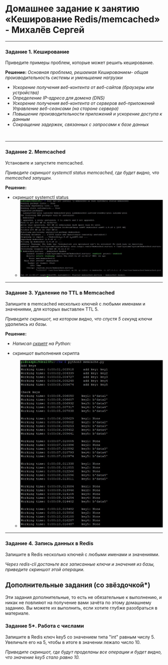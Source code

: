 # Домашнее задание к занятию «Кеширование Redis/memcached» - Михалёв Сергей
---
### Задание 1. Кеширование 

Приведите примеры проблем, которые может решить кеширование. 

**Решение:** *Основная проблема, решаемая Кешированием- общая производительность системы и уменьшение нагрузки*<br>
- *Ускорение получения веб-контента от веб-сайтов (браузеры или устройства)*
- *Определение IP-адреса для домена (DNS)*
- *Ускорение получения веб-контента от серверов веб-приложений Управление веб-сеансами (на стороне сервера)*
- *Повышение производительности приложений и ускорение доступа к данным*
- *Сокращение задержек, связанных с запросами к базе данных*
<br>

---

### Задание 2. Memcached

Установите и запустите memcached.

*Приведите скриншот systemctl status memcached, где будет видно, что memcached запущен.*

**Решение:**

- скриншот systemctl status
  * <img src="pictures/Task_2.jpg" alt="Task_2" width="500" height="auto">

---

### Задание 3. Удаление по TTL в Memcached

Запишите в memcached несколько ключей с любыми именами и значениями, для которых выставлен TTL 5. 

*Приведите скриншот, на котором видно, что спустя 5 секунд ключи удалились из базы.*

**Решение:**
- *Написал [скрипт](./memcache.py) на Python:*

- скриншот выполнения скрипта
  * <img src="pictures/Task_3_2.jpg" alt="Task_3_2" width="500" height="auto">

---

### Задание 4. Запись данных в Redis

Запишите в Redis несколько ключей с любыми именами и значениями. 

*Через redis-cli достаньте все записанные ключи и значения из базы, приведите скриншот этой операции.*


## Дополнительные задания (со звёздочкой*)
Эти задания дополнительные, то есть не обязательные к выполнению, и никак не повлияют на получение вами зачёта по этому домашнему заданию. Вы можете их выполнить, если хотите глубже разобраться в материале.

### Задание 5*. Работа с числами 

Запишите в Redis ключ key5 со значением типа "int" равным числу 5. Увеличьте его на 5, чтобы в итоге в значении лежало число 10.  

*Приведите скриншот, где будут проделаны все операции и будет видно, что значение key5 стало равно 10.*

